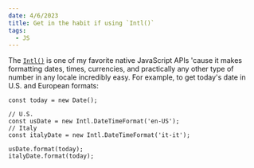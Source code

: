 ```yaml
---
date: 4/6/2023
title: Get in the habit if using `Intl()`
tags:
  - JS
---
```


The <a href="https://developer.mozilla.org/en-US/docs/Web/JavaScript/Reference/Global_Objects/Intl" target="_blank" rel="noopener noreferrer">`Intl()`</a> is one of my favorite native JavaScript APIs 'cause it makes formatting dates, times, currencies, and practically any other type of number in any locale incredibly easy. For example, to get today's date in U.S. and European formats:

```
const today = new Date();

// U.S.
const usDate = new Intl.DateTimeFormat('en-US');
// Italy
const italyDate = new Intl.DateTimeFormat('it-it');

usDate.format(today);
italyDate.format(today);
```
